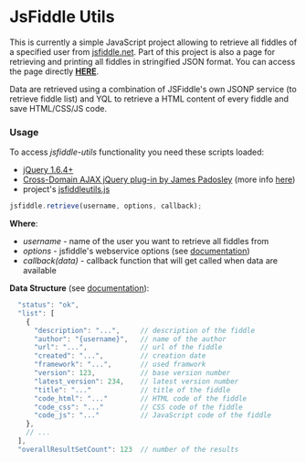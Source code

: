 JsFiddle Utils
==============

This is currently a simple JavaScript project allowing to retrieve all fiddles of a specified user from [jsfiddle.net](http://jsfiddle.net). Part of this project is also a page for retrieving and printing all fiddles in stringified JSON format. You can access the page directly **[HERE](http://dzejkej.github.com/jsfiddle-utils/jsfiddleretriever.html)**.

Data are retrieved using a combination of JSFiddle's own JSONP service (to retrieve fiddle list) and YQL to retrieve a HTML content of every fiddle and save HTML/CSS/JS code.

### Usage

To access *jsfiddle-utils* functionality you need these scripts loaded:

* [jQuery 1.6.4+](http://jquery.com/)
* [Cross-Domain AJAX jQuery plug-in by James Padosley](https://raw.github.com/padolsey/jQuery-Plugins/master/cross-domain-ajax/jquery.xdomainajax.js) (more info [here](http://james.padolsey.com/javascript/cross-domain-requests-with-jquery/))
* project's [jsfiddleutils.js](https://raw.github.com/dzejkej/jsfiddle-utils/master/jsfiddleutils.js)

```javascript
jsfiddle.retrieve(username, options, callback);
```

**Where**:

* *username* - name of the user you want to retrieve all fiddles from
* *options* - jsfiddle's webservice options (see [documentation](http://doc.jsfiddle.net/api/fiddles.html))
* *callback(data)* - callback function that will get called when data are available

**Data Structure** (see [documentation](http://doc.jsfiddle.net/api/fiddles.html)):

```javascript
  "status": "ok",
  "list": [
    {
      "description": "...",		// description of the fiddle
      "author": "{username}",	// name of the author
      "url": "...",				// url of the fiddle
      "created": "...",			// creation date
      "framework": "...",		// used framwork
      "version": 123,           // base version number
      "latest_version": 234,    // latest version number
      "title": "..."			// title of the fiddle
      "code_html": "..."		// HTML code of the fiddle
      "code_css": "..."			// CSS code of the fiddle
      "code_js": "..."			// JavaScript code of the fiddle
    },
    // ...
  ],
  "overallResultSetCount": 123	// number of the results
```